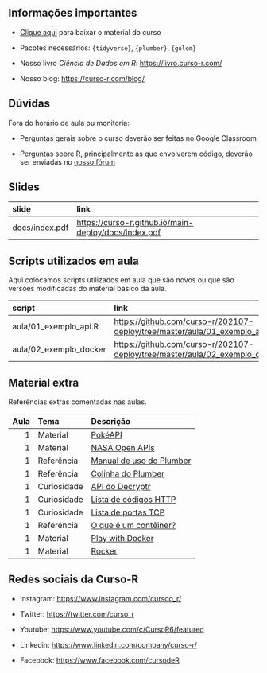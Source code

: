 
<!-- README.md is generated from README.Rmd. Please edit that file -->

## Informações importantes

-   [Clique
    aqui](https://github.com/curso-r/main-deploy/raw/master/material.zip)
    para baixar o material do curso

-   Pacotes necessários: `{tidyverse}`, `{plumber}`, `{golem}`

-   Nosso livro *Ciência de Dados em R*: <https://livro.curso-r.com/>

-   Nosso blog: <https://curso-r.com/blog/>

## Dúvidas

Fora do horário de aula ou monitoria:

-   Perguntas gerais sobre o curso deverão ser feitas no Google
    Classroom

-   Perguntas sobre R, principalmente as que envolverem código, deverão
    ser enviadas no [nosso fórum](https://discourse.curso-r.com/)

## Slides

| slide          | link                                                   |
|:---------------|:-------------------------------------------------------|
| docs/index.pdf | <https://curso-r.github.io/main-deploy/docs/index.pdf> |

## Scripts utilizados em aula

Aqui colocamos scripts utilizados em aula que são novos ou que são
versões modificadas do material básico da aula.

| script                   | link                                                                          |
|:-------------------------|:------------------------------------------------------------------------------|
| aula/01\_exemplo\_api.R  | <https://github.com/curso-r/202107-deploy/tree/master/aula/01_exemplo_api.R>  |
| aula/02\_exemplo\_docker | <https://github.com/curso-r/202107-deploy/tree/master/aula/02_exemplo_docker> |

## Material extra

Referências extras comentadas nas aulas.

| Aula | Tema        | Descrição                                                                                      |
|-----:|:------------|:-----------------------------------------------------------------------------------------------|
|    1 | Material    | [PokéAPI](https://pokeapi.co/docs/v2)                                                          |
|    1 | Material    | [NASA Open APIs](https://api.nasa.gov/)                                                        |
|    1 | Referência  | [Manual de uso do Plumber](https://www.rplumber.io/)                                           |
|    1 | Referência  | [Colinha do Plumber](https://raw.githubusercontent.com/rstudio/cheatsheets/master/plumber.pdf) |
|    1 | Curiosidade | [API do Decryptr](https://decryptr.netlify.app/)                                               |
|    1 | Curiosidade | [Lista de códigos HTTP](https://pt.wikipedia.org/wiki/Lista_de_c%C3%B3digos_de_estado_HTTP)    |
|    1 | Curiosidade | [Lista de portas TCP](https://pt.wikipedia.org/wiki/Lista_de_portas_dos_protocolos_TCP_e_UDP)  |
|    1 | Referência  | [O que é um contêiner?](https://www.docker.com/resources/what-container)                       |
|    1 | Material    | [Play with Docker](https://labs.play-with-docker.com/)                                         |
|    1 | Material    | [Rocker](https://hub.docker.com/u/rocker)                                                      |

## Redes sociais da Curso-R

-   Instagram: <https://www.instagram.com/cursoo_r/>

-   Twitter: <https://twitter.com/curso_r>

-   Youtube: <https://www.youtube.com/c/CursoR6/featured>

-   Linkedin: <https://www.linkedin.com/company/curso-r/>

-   Facebook: <https://www.facebook.com/cursodeR>
